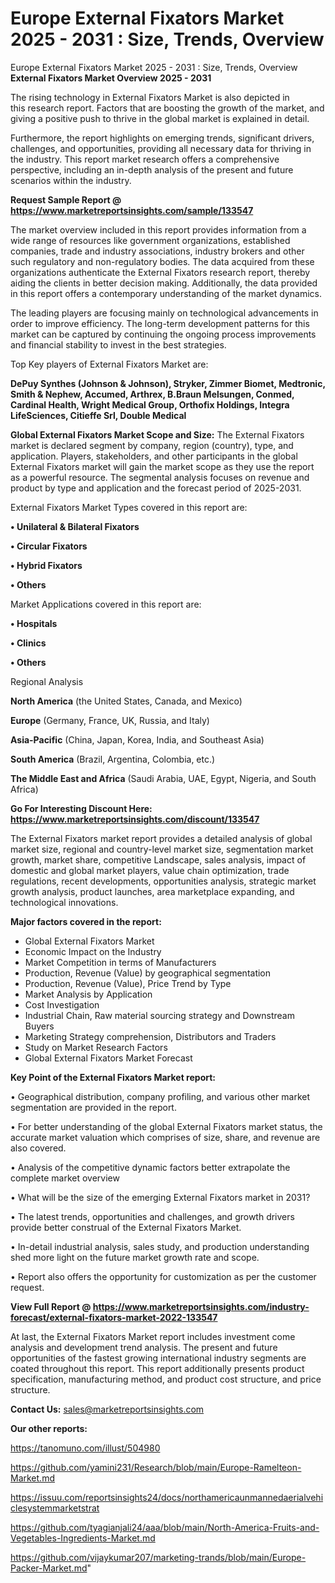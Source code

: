 # Europe External Fixators Market 2025 - 2031 : Size, Trends, Overview
Europe External Fixators Market 2025 - 2031 : Size, Trends, Overview
<Strong> External Fixators Market Overview 2025 - 2031</strong>

The rising technology in External Fixators Market is also depicted in this research report. Factors that are boosting the growth of the market, and giving a positive push to thrive in the global market is explained in detail.

Furthermore, the report highlights on emerging trends, significant drivers, challenges, and opportunities, providing all necessary data for thriving in the industry. This report market research offers a comprehensive perspective, including an in-depth analysis of the present and future scenarios within the industry.

<strong>Request Sample Report @ <a href=https://www.marketreportsinsights.com/sample/133547>https://www.marketreportsinsights.com/sample/133547</a></strong>

The market overview included in this report provides information from a wide range of resources like government organizations, established companies, trade and industry associations, industry brokers and other such regulatory and non-regulatory bodies. The data acquired from these organizations authenticate the External Fixators research report, thereby aiding the clients in better decision making. Additionally, the data provided in this report offers a contemporary understanding of the market dynamics.

The leading players are focusing mainly on technological advancements in order to improve efficiency. The long-term development patterns for this market can be captured by continuing the ongoing process improvements and financial stability to invest in the best strategies.

Top Key players of External Fixators Market are:

<strong>DePuy Synthes (Johnson & Johnson), Stryker, Zimmer Biomet, Medtronic, Smith & Nephew, Accumed, Arthrex, B.Braun Melsungen, Conmed, Cardinal Health, Wright Medical Group, Orthofix Holdings, Integra LifeSciences, Citieffe Srl, Double Medical</strong>

<strong><b>Global External Fixators Market Scope and Size:</b></strong>
The External Fixators market is declared segment by company, region (country), type, and application. Players, stakeholders, and other participants in the global External Fixators market will gain the market scope as they use the report as a powerful resource. The segmental analysis focuses on revenue and product by type and application and the forecast period of 2025-2031.

External Fixators Market Types covered in this report are:

<strong>• Unilateral & Bilateral Fixators

• Circular Fixators

• Hybrid Fixators

• Others</strong>

Market Applications covered in this report are:

<strong>• Hospitals

• Clinics

• Others</strong> 

Regional Analysis

<strong>North America</strong> (the United States, Canada, and Mexico)

<strong>Europe</strong> (Germany, France, UK, Russia, and Italy)

<strong>Asia-Pacific</strong> (China, Japan, Korea, India, and Southeast Asia)

<strong>South America</strong> (Brazil, Argentina, Colombia, etc.)

<strong>The Middle East and Africa</strong> (Saudi Arabia, UAE, Egypt, Nigeria, and South Africa)

<strong>Go For Interesting Discount Here: <a href=https://www.marketreportsinsights.com/discount/133547>https://www.marketreportsinsights.com/discount/133547</a></strong>

The External Fixators market report provides a detailed analysis of global market size, regional and country-level market size, segmentation market growth, market share, competitive Landscape, sales analysis, impact of domestic and global market players, value chain optimization, trade regulations, recent developments, opportunities analysis, strategic market growth analysis, product launches, area marketplace expanding, and technological innovations.

<strong><b>Major factors covered in the report:</b></strong>
<ul>
  <li>Global External Fixators Market </li>
  <li>Economic Impact on the Industry</li>
  <li>Market Competition in terms of Manufacturers</li>
  <li>Production, Revenue (Value) by geographical segmentation</li>
  <li>Production, Revenue (Value), Price Trend by Type</li>
  <li>Market Analysis by Application</li>
  <li>Cost Investigation</li>
  <li>Industrial Chain, Raw material sourcing strategy and Downstream Buyers</li>
  <li>Marketing Strategy comprehension, Distributors and Traders</li>
  <li>Study on Market Research Factors</li>
  <li>Global External Fixators Market Forecast</li>
</ul>

<strong><b>Key Point of the External Fixators Market report:</b></strong>

• Geographical distribution, company profiling, and various other market segmentation are provided in the report.

• For better understanding of the global External Fixators market status, the accurate market valuation which comprises of size, share, and revenue are also covered.

• Analysis of the competitive dynamic factors better extrapolate the complete market overview

• What will be the size of the emerging External Fixators market in 2031?

• The latest trends, opportunities and challenges, and growth drivers provide better construal of the External Fixators Market.

• In-detail industrial analysis, sales study, and production understanding shed more light on the future market growth rate and scope.

• Report also offers the opportunity for customization as per the customer request.

<strong><b>View Full Report @ <a href=https://www.marketreportsinsights.com/industry-forecast/external-fixators-market-2022-133547>https://www.marketreportsinsights.com/industry-forecast/external-fixators-market-2022-133547</a></b></strong>


At last, the External Fixators Market report includes investment come analysis and development trend analysis. The present and future opportunities of the fastest growing international industry segments are coated throughout this report. This report additionally presents product specification, manufacturing method, and product cost structure, and price structure.

<strong>Contact Us:</strong>
sales@marketreportsinsights.com

<strong>Our other reports:</strong>

<a href=https://tanomuno.com/illust/504980>https://tanomuno.com/illust/504980</a>

<a href=https://github.com/yamini231/Research/blob/main/Europe-Ramelteon-Market.md>https://github.com/yamini231/Research/blob/main/Europe-Ramelteon-Market.md</a>

<a href=https://issuu.com/reportsinsights24/docs/northamericaunmannedaerialvehiclesystemmarketstrat>https://issuu.com/reportsinsights24/docs/northamericaunmannedaerialvehiclesystemmarketstrat</a>

<a href=https://github.com/tyagianjali24/aaa/blob/main/North-America-Fruits-and-Vegetables-Ingredients-Market.md>https://github.com/tyagianjali24/aaa/blob/main/North-America-Fruits-and-Vegetables-Ingredients-Market.md</a>

<a href=https://github.com/vijaykumar207/marketing-trands/blob/main/Europe-Packer-Market.md>https://github.com/vijaykumar207/marketing-trands/blob/main/Europe-Packer-Market.md</a>"
